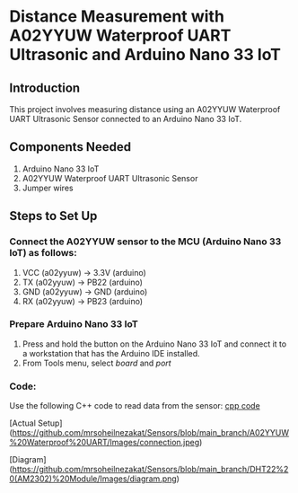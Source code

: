 # Distance Measurement with A02YYUW Waterproof UART Ultrasonic and Arduino Nano 33 IoT

## Introduction
This project involves measuring distance using an A02YYUW Waterproof UART Ultrasonic Sensor connected to an Arduino Nano 33 IoT.

## Components Needed
1. Arduino Nano 33 IoT
2. A02YYUW Waterproof UART Ultrasonic Sensor
3. Jumper wires

## Steps to Set Up

### Connect the A02YYUW sensor to the MCU (Arduino Nano 33 IoT) as follows:
1. VCC (a02yyuw) → 3.3V (arduino)
2. TX (a02yyuw) → PB22 (arduino)
3. GND (a02yyuw) → GND (arduino)
4. RX (a02yyuw) → PB23 (arduino)

### Prepare Arduino Nano 33 IoT
1. Press and hold the button on the Arduino Nano 33 IoT and connect it to a workstation that has the Arduino IDE installed.
2. From Tools menu, select *board* and *port*

### Code:
Use the following C++ code to read data from the sensor: [cpp code](https://github.com/mrsoheilnezakat/Sensors/blob/main_branch/a02yyuw%20UART/measurment.cpp)



[Actual Setup]
(https://github.com/mrsoheilnezakat/Sensors/blob/main_branch/A02YYUW%20Waterproof%20UART/Images/connection.jpeg)

[Diagram]
(https://github.com/mrsoheilnezakat/Sensors/blob/main_branch/DHT22%20(AM2302)%20Module/Images/diagram.png)
